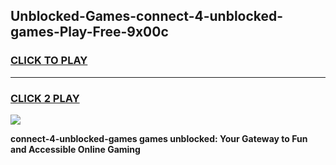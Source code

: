 
## Unblocked-Games-connect-4-unblocked-games-Play-Free-9x00c
<h3>
<a href="https://premium76.site?title=connect-4-unblocked-games&ref=19M">CLICK TO PLAY</a></h3>
<hr>

<h3>
<a href="https://premium76.site?title=connect-4-unblocked-games&ref=19M">CLICK 2 PLAY</a>
  
</h3>

<a href="https://premium76.site?title=connect-4-unblocked-games&ref=19M"><img src="https://clearcache.store/games.png"></a>


**connect-4-unblocked-games games unblocked: Your Gateway to Fun and Accessible Online Gaming**
